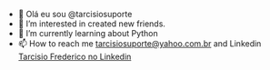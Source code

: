 - 👋 Olá eu sou @tarcisiosuporte
- 👀 I’m interested in created new friends.
- 🌱 I’m currently learning about Python
- 📫 How to reach me tarcisiosuporte@yahoo.com.br and Linkedin [Tarcisio Frederico no Linkedin ](https://www.linkedin.com/in/tarcísio-frederico-do-rosário-almeida-07269057/)

<!---
tarcisiosuporte/tarcisiosuporte is a ✨ special ✨ repository because its
`README.md` (this file) appears on your GitHub profile.
You can click the Preview link to take a look at your changes.
--->
